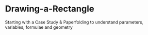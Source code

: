 # Drawing-a-Rectangle
Starting with a Case Study &amp; Paperfolding to understand parameters, variables, formulae and geometry
